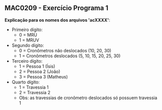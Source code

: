 ## MAC0209 - Exercício Programa 1

**Explicação para os nomes dos arquivos 'acXXXX'**:

- Primeiro dígito:
    - 0 = MRU
    - 1 = MRUV
- Segundo dígito:
    - 0 = Cronômetros não deslocados (10, 20, 30)
    - 1 = Cronômetros deslocados (5, 10, 15, 20, 25, 30)
- Terceiro dígito:
    - 1 = Pessoa 1 (Ísis)
    - 2 = Pessoa 2 (João)
    - 3 = Pessoa 3 (Matheus)
- Quarto dígito:
    - 1 = Travessia 1
    - 2 = Travessia 2
    - Obs: as travessias de cronômetro deslocados só possuem travessia 1
